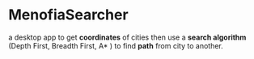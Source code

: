# MenofiaSearcher
a desktop app to get **coordinates** of cities then use a **search algorithm** (Depth First, Breadth First, A* ) to find **path** from city to another. 
